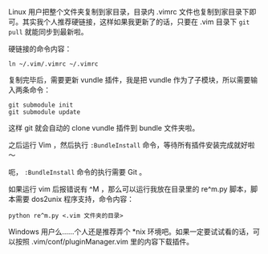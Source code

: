 Linux 用户把整个文件夹复制到家目录，目录内 .vimrc 文件也复制到家目录下即可。其实我个人推荐硬链接，这样如果我更新了的话，只要在 .vim 目录下 `git pull` 就能同步到最新啦。

硬链接的命令内容：

    ln ~/.vim/.vimrc ~/.vimrc
    
复制完毕后，需要更新 vundle 插件，我是把 vundle 作为了子模块，所以需要输入两条命令：

    git submodule init
    git submodule update

这样 git 就会自动的 clone vundle 插件到 bundle 文件夹啦。

之后运行 Vim ，然后执行 `:BundleInstall` 命令，等待所有插件安装完成就好啦～

呃， `:BundleInstall` 命令的执行需要 Git 。

如果运行 vim 后报错说有 ^M ，那么可以运行我放在目录里的 re^m.py 脚本，脚本需要 dos2unix 程序支持，命令内容：

    python re^m.py <.vim 文件夹的目录>

Windows 用户么……个人还是推荐弄个 *nix 环境吧。如果一定要试试看的话，可以按照 .vim/conf/pluginManager.vim 里的内容下载插件。
